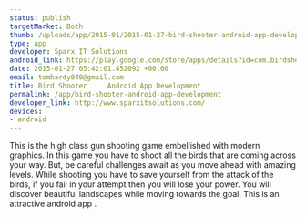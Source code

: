 ```yaml
--- 
status: publish
targetMarket: Both
thumb: /uploads/app/2015-01/2015-01-27-bird-shooter-android-app-development.jpg
type: app
developer: Sparx IT Solutions
android_link: https://play.google.com/store/apps/details?id=com.birdshooter.activities
date: 2015-01-27 05:42:01.452092 +00:00
email: tomhardy040@gmail.com
title: Bird Shooter 	Android App Development
permalink: /app/bird-shooter-android-app-development
developer_link: http://www.sparxitsolutions.com/
devices: 
- android
---
```


This is the high class gun shooting game embellished with modern graphics. In this game you have to shoot all the birds that are coming across your way. But, be careful challenges await as you move ahead with amazing levels. While shooting you have to save yourself from the attack of the birds, if you fail in your attempt then you will lose your power. You will discover beautiful landscapes while moving towards the goal. This is an attractive android app .
